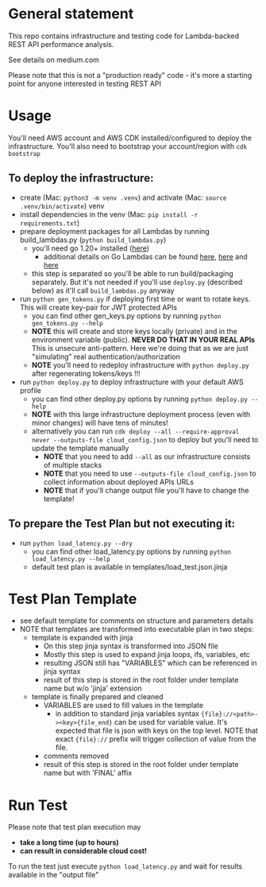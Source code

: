 # General statement
This repo contains infrastructure and testing code for Lambda-backed REST API performance analysis.

See details on medium.com

Please note that this is not a "production ready" code - it's more a starting point for anyone interested in testing REST API

# Usage
You'll need AWS account and AWS CDK installed/configured to deploy the infrastructure. You'll also need to bootstrap your account/region with `cdk bootstrap`

## To deploy the infrastructure:
- create (Mac: `python3 -m venv .venv`) and activate (Mac: `source .venv/bin/activate`) venv
- install dependencies in the venv (Mac: `pip install -r requirements.txt`)
- prepare deployment packages for all Lambdas by running build_lambdas.py (`python build_lambdas.py`)
    - you'll need go 1.20+ installed ([here](https://go.dev/dl/))
        - additional details on Go Lambdas can be found [here](https://aws.github.io/aws-sdk-go-v2/docs/getting-started/), [here](https://docs.aws.amazon.com/lambda/latest/dg/lambda-golang.html) and [here](https://github.com/aws/aws-lambda-go/blob/main/events/README_ApiGatewayEvent.md)
    - this step is separated so you'll be able to run build/packaging separately. But it's not needed if you'll use `deploy.py` (described below) as it'll call `build_lambdas.py` anyway
- run `python gen_tokens.py` if deploying first time or want to rotate keys. This will create key-pair for JWT protected APIs
    - you can find other gen_keys.py options by running `python gen_tokens.py --help`
    - __NOTE__ this will create and store keys locally (private) and in the environment variable (public). __NEVER DO THAT IN YOUR REAL APIs__ This is unsecure anti-pattern. Here we're doing that as we are just "simulating" real authentication/authorization
    - __NOTE__ you'll need to redeploy infrastructure with `python deploy.py` after regenerating tokens/keys !!!
- run `python deploy.py` to deploy infrastructure with your default AWS profile
    - you can find other deploy.py options by running `python deploy.py --help`
    - __NOTE__ with this large infrastructure deployment process (even with minor changes) will have tens of minutes!
    - alternatively you can run `cdk deploy --all --require-approval never --outputs-file cloud_config.json` to deploy but you'll need to update the template manually
        - __NOTE__ that you need to add `--all` as our infrastructure consists of multiple stacks
        - __NOTE__ that you need to use `--outputs-file cloud_config.json` to collect information about deployed APIs URLs
        - __NOTE__ that if you'll change output file you'll have to change the template!

## To prepare the Test Plan but not executing it:
- run `python load_latency.py --dry`
    - you can find other load_latency.py options by running `python load_latency.py --help`
    - default test plan is available in templates/load_test.json.jinja

# Test Plan Template
- see default template for comments on structure and parameters details
- NOTE that templates are transformed into executable plan in two steps:
    - template is expanded with jinja
        - On this step jinja syntax is transformed into JSON file
        - Mostly this step is used to expand jinja loops, ifs, variables, etc
        - resulting JSON still has "VARIABLES" which can be referenced in jinja syntax
        - result of this step is stored in the root folder under template name but w/o 'jinja' extension
    - template is finally prepared and cleaned
        - VARIABLES are used to fill values in the template
            - in addition to standard jinja variables syntax `{file}://<path>-><key>{file_end}` can be used for variable value. It's expected that file is json with keys on the top level. NOTE that exact `{file}://` prefix will trigger collection of value from the file.
        - comments removed
        - result of this step is stored in the root folder under template name but with 'FINAL' affix

# Run Test
Please note that test plan execution may
- **take a long time (up to hours)**
- **can result in considerable cloud cost!**

To run the test just execute `python load_latency.py` and wait for results available in the "output file"